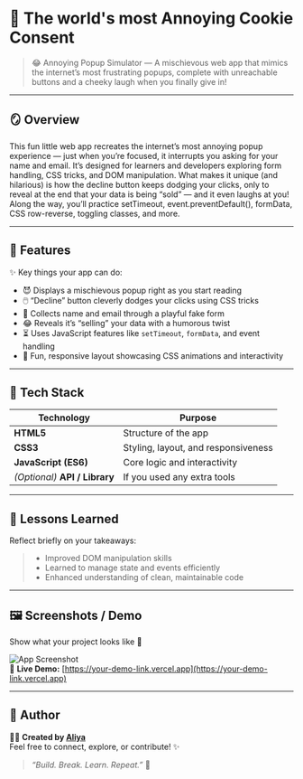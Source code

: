 


# 🌸 The world's most Annoying Cookie Consent

> 😂 Annoying Popup Simulator — A mischievous web app that mimics the internet’s most frustrating popups, complete with unreachable buttons and a cheeky laugh when you finally give in!

---

## 🪞 Overview  
This fun little web app recreates the internet’s most annoying popup experience — just when you’re focused, it interrupts you asking for your name and email. It’s designed for learners and developers exploring form handling, CSS tricks, and DOM manipulation. What makes it unique (and hilarious) is how the decline button keeps dodging your clicks, only to reveal at the end that your data is being “sold” — and it even laughs at you! Along the way, you’ll practice setTimeout, event.preventDefault(), formData, CSS row-reverse, toggling classes, and more.

---

## 🚀 Features

✨ Key things your app can do:

* 😈 Displays a mischievous popup right as you start reading
* 🖱️ “Decline” button cleverly dodges your clicks using CSS tricks
* 📩 Collects name and email through a playful fake form
* 😂 Reveals it’s “selling” your data with a humorous twist
* ⏳ Uses JavaScript features like `setTimeout`, `formData`, and event handling
* 🎨 Fun, responsive layout showcasing CSS animations and interactivity


---

## 🧱 Tech Stack  
| Technology | Purpose |
|-------------|----------|
| **HTML5** | Structure of the app |
| **CSS3** | Styling, layout, and responsiveness |
| **JavaScript (ES6)** | Core logic and interactivity |
| *(Optional)* **API / Library** | If you used any extra tools |

---

## 🌿 Lessons Learned  
Reflect briefly on your takeaways:  
> - Improved DOM manipulation skills  
> - Learned to manage state and events efficiently  
> - Enhanced understanding of clean, maintainable code  

---

## 🖼️ Screenshots / Demo  
Show what your project looks like 🌷  

![App Screenshot](./images/demo.png)  
🔗 **Live Demo:** [https://your-demo-link.vercel.app](https://your-demo-link.vercel.app)

---

## 💫 Author  
👩‍💻 **Created by [Aliya](https://github.com/yourusername)**  
Feel free to connect, explore, or contribute! ✨  

> _“Build. Break. Learn. Repeat.”_ 🌸  
